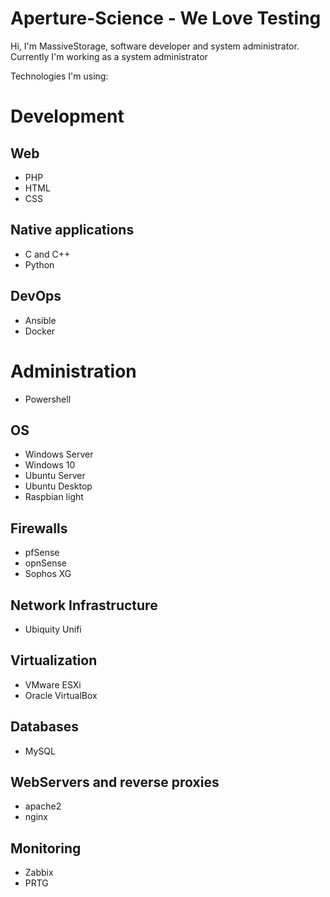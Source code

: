 # Aperture-Science - We Love Testing

Hi, I'm MassiveStorage, software developer and system administrator.
Currently I'm working as a system administrator

Technologies I'm using:

# Development
## Web
- PHP
- HTML
- CSS

## Native applications
- C and C++
- Python

## DevOps
- Ansible
- Docker

# Administration
 - Powershell

## OS
- Windows Server
- Windows 10
- Ubuntu Server
- Ubuntu Desktop
- Raspbian light

## Firewalls
- pfSense
- opnSense
- Sophos XG

## Network Infrastructure
- Ubiquity Unifi

## Virtualization
- VMware ESXi
- Oracle VirtualBox

## Databases
- MySQL

## WebServers and reverse proxies
- apache2
- nginx

## Monitoring
- Zabbix
- PRTG
